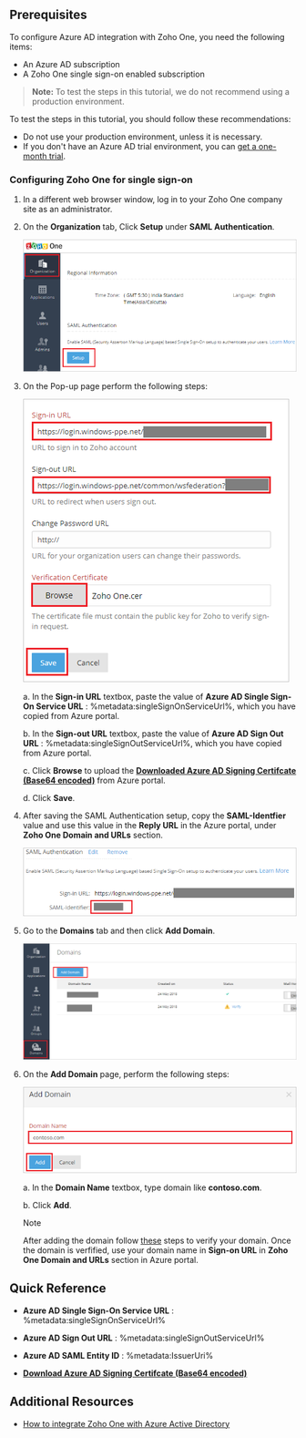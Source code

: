 ## Prerequisites

To configure Azure AD integration with Zoho One, you need the following items:

- An Azure AD subscription
- A Zoho One single sign-on enabled subscription

> **Note:**
> To test the steps in this tutorial, we do not recommend using a production environment.

To test the steps in this tutorial, you should follow these recommendations:

- Do not use your production environment, unless it is necessary.
- If you don't have an Azure AD trial environment, you can [get a one-month trial](https://azure.microsoft.com/pricing/free-trial/).

### Configuring Zoho One for single sign-on

1. In a different web browser window, log in to your Zoho One company site as an administrator.

2. On the **Organization** tab, Click **Setup** under **SAML Authentication**.

	![Zoho One org](./media/tutorial_zohoone_setup.png)

3. On the Pop-up page perform the following steps:

	![Zoho One sig](./media/tutorial_zohoone_save.png)

	a. In the **Sign-in URL** textbox, paste the value of **Azure AD Single Sign-On Service URL** : %metadata:singleSignOnServiceUrl%, which you have copied from Azure portal.

	b. In the **Sign-out URL** textbox, paste the value of **Azure AD Sign Out URL** : %metadata:singleSignOutServiceUrl%, which you have copied from Azure portal.

	c. Click **Browse** to upload the **[Downloaded Azure AD Signing Certifcate (Base64 encoded)](%metadata:certificateDownloadBase64Url%)** from Azure portal.

	d. Click **Save**.

4. After saving the SAML Authentication setup, copy the **SAML-Identfier** value and use this value in the **Reply URL** in the Azure portal, under **Zoho One Domain and URLs** section.

	![Zoho One saml](./media/tutorial_zohoone_samlidenti.png)

5. Go to the **Domains** tab and then click **Add Domain**.

	![Zoho One domain](./media/tutorial_zohoone_domain.png)

6. On the **Add Domain** page, perform the following steps:

	![Zoho One add domain](./media/tutorial_zohoone_adddomain.png)

	a. In the **Domain Name** textbox, type domain like **contoso.com**.

	b. Click **Add**.

	>[!Note]
	>After adding the domain follow [these](https://www.zoho.com/one/help/admin-guide/domain-verification.html) steps to verify your domain. Once the domain is verfified, use your domain name in **Sign-on URL** in **Zoho One Domain and URLs** section in Azure portal.

## Quick Reference

* **Azure AD Single Sign-On Service URL** : %metadata:singleSignOnServiceUrl%

* **Azure AD Sign Out URL** : %metadata:singleSignOutServiceUrl%

* **Azure AD SAML Entity ID** : %metadata:IssuerUri%

* **[Download Azure AD Signing Certifcate (Base64 encoded)](%metadata:certificateDownloadBase64Url%)**



## Additional Resources

* [How to integrate Zoho One with Azure Active Directory](https://docs.microsoft.com/azure/active-directory/active-directory-saas-zohoone-tutorial)
